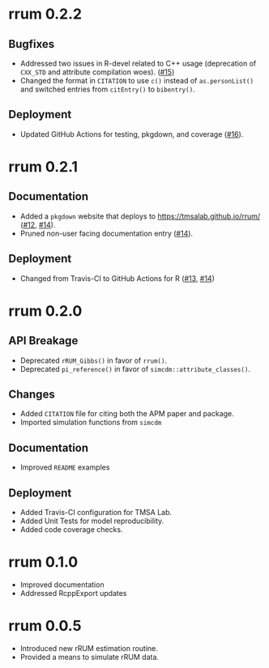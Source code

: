 # rrum 0.2.2

## Bugfixes

- Addressed two issues in R-devel related to C++ usage (deprecation of `CXX_STD` and attribute compilation woes). ([#15](https://github.com/tmsalab/rrum/issues/15))
- Changed the format in `CITATION` to use `c()` instead of `as.personList()` and
  switched entries from `citEntry()` to `bibentry()`.

## Deployment

- Updated GitHub Actions for testing, pkgdown, and coverage ([#16](https://github.com/tmsalab/rrum/pull/16)).

# rrum 0.2.1

## Documentation

- Added a `pkgdown` website that deploys to <https://tmsalab.github.io/rrum/> ([#12](https://github.com/tmsalab/rrum/pull/12), [#14](https://github.com/tmsalab/rrum/pull/14)).
- Pruned non-user facing documentation entry ([#14](https://github.com/tmsalab/rrum/pull/14)).

## Deployment

- Changed from Travis-CI to GitHub Actions for R ([#13](https://github.com/tmsalab/rrum/pull/13), [#14](https://github.com/tmsalab/rrum/pull/14))

# rrum 0.2.0

## API Breakage

- Deprecated `rRUM_Gibbs()` in favor of `rrum()`.
- Deprecated `pi_reference()` in favor of `simcdm::attribute_classes()`. 

## Changes

- Added `CITATION` file for citing both the APM paper and package.
- Imported simulation functions from `simcdm`

## Documentation

- Improved `README` examples

## Deployment

- Added Travis-CI configuration for TMSA Lab.
- Added Unit Tests for model reproducibility.
- Added code coverage checks.

# rrum 0.1.0

- Improved documentation
- Addressed RcppExport updates

# rrum 0.0.5

- Introduced new rRUM estimation routine.
- Provided a means to simulate rRUM data.

